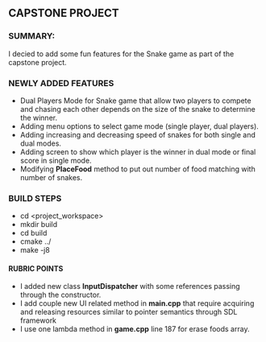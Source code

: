 
## CAPSTONE PROJECT

  

### SUMMARY:
I decied to add some fun features for the Snake game as part of the capstone project.

  

### NEWLY ADDED FEATURES

- Dual Players Mode for Snake game that allow two players to compete and chasing each other depends on the size of the snake to determine the winner.
- Adding menu options to select game mode (single player, dual players).
- Adding increasing and decreasing speed of snakes for both single and dual modes.
- Adding screen to show which player is the winner in dual mode or final score in single mode.
- Modifying **PlaceFood** method to put out number of food matching with number of snakes.

### BUILD STEPS
- cd <project_workspace>
- mkdir build
- cd build
- cmake ../
- make -j8

#### RUBRIC POINTS
- I added new class **InputDispatcher** with some references passing through the constructor.
- I add couple new UI related method in **main.cpp** that require acquiring and releasing resources similar to pointer semantics through SDL framework
- I use one lambda method in **game.cpp** line 187 for erase foods array.

